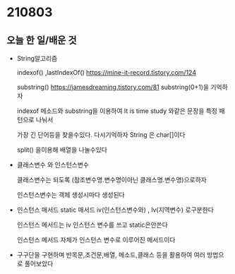 # 210803

## 오늘 한 일/배운 것

- String알고리즘

  indexof() ,lastIndexOf() https://mine-it-record.tistory.com/124 

  substring() https://jamesdreaming.tistory.com/81   substring(0+1)을 기억하자

  indexof 메소드와 substring을 이용하여  It is time study 와같은 문장을 특정 패턴으로 나눠서

  가장 긴 단어등을 찾을수있다.   다시기억하자 String 은 char[]이다

  split() 을이용해 배열을 나눌수있다

- 클래스변수 와 인스턴스변수

  클래스변수는 되도록 (참조변수명.변수명이아닌  클래스명.변수명)으로하자

  인스턴스변수는 객체 생성시마다 생성된다

- 인스턴스 매서드 static 매서드 iv(인스턴스변수와) , lv(지역변수) 로구분한다

  인스턴스 메서드는 iv 인스턴스 변수를 쓰고 static은안쓴다

  인스턴스 메서드 자체가 인스턴스 변수로 이루어진 메서드이다

-  구구단을 구현하며 반목문,조건문,배열, 메소드,클래스 등을 활용하여 여러 방법으로 풀어보았다

  
